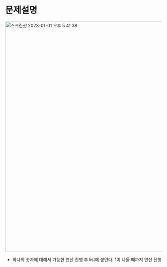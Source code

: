 # 문제설명
<img width="741" alt="스크린샷 2023-01-01 오후 5 41 38" src="https://user-images.githubusercontent.com/87291052/210165318-b0afaef1-c48b-471e-ab1d-4a42516efa02.png">

* 하나의 숫자에 대해서 가능한 연산 진행 후 list에 붙인다. 1이 나올 때까지 연산 진행